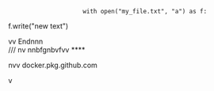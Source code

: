                          with open("my_file.txt", "a") as f:
   f.write("new text")

vv 
Endnnn  
/// 
    nv
  nnbfgnbvfvv ****       
                
                            
         
nvv   docker.pkg.github.com     
             
  v       
        
             
     
     
  
  
  
     
    
 
  

  
       
    
      
 
   
       
 
